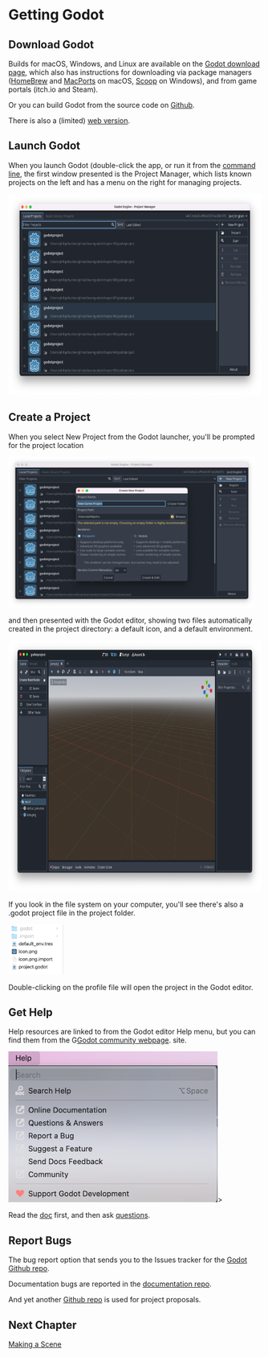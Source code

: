 # Getting Godot

## Download Godot

Builds for macOS, Windows, and Linux are available on the [Godot download page](https://godotengine.org/download),
which also has instructions for downloading via package managers ([HomeBrew](https://formulae.brew.sh/cask/godot#default) and [MacPorts](https://ports.macports.org/port/godot/) on macOS, [Scoop](https://scoop.sh/) on Windows),
and from game portals (itch.io and Steam).

Or you can build Godot from the source code on
[Github](https://github.com/godotengine/godot).

There is also a (limited) [web version](https://editor.godotengine.org/releases/latest/).

## Launch Godot

When you launch Godot (double-click the app, or run it from the [command line](https://docs.godotengine.org/en/stable/getting_started/editor/command_line_tutorial.html), the first window presented is the Project Manager,
which lists known projects on the left and has a menu on the right for managing projects.

<img src="images/projectmanager.png" height="400">

## Create a Project

When you select New Project from the Godot launcher, you'll be prompted for the project location

<img src="images/createnewproject.png" height="300">

and then presented with the Godot editor, showing two files automatically created in the project directory: a default icon, and a default environment.

<img src="images/newproject.png" height="500">

If you look in the file system on your computer, you'll see there's also a .godot project file in the project folder.

<img src="images/newprojectfiles.png" height="100">

Double-clicking on the profile file will open the project in the Godot editor.

## Get Help

Help resources are linked to from the Godot editor Help menu, but you can find them from the G[Godot community webpage](https://godotengine.org/community).
 site.

<img src="images/reportbug.png" height="300">>

Read the [doc](https://docs.godotengine.org/en/stable/) first, and then
ask [questions](https://godotengine.org/qa/).

## Report Bugs

The bug report option that sends you to the Issues tracker for the
[Godot Github repo](https://github.com/godotengine/godot/issues).

Documentation bugs are reported in the [documentation repo](https://github.com/godotengine/godot-docs/issues).

And yet another [Github repo](https://github.com/godotengine/godot-proposals) is used for project proposals.

## Next Chapter

[Making a Scene](../chapter02/README.md)



